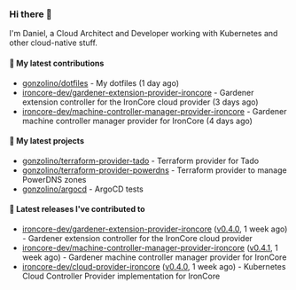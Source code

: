 ### Hi there 👋

I'm Daniel, a Cloud Architect and Developer working with Kubernetes and other cloud-native stuff.

#### 👷 My latest contributions

- [gonzolino/dotfiles](https://github.com/gonzolino/dotfiles) - My dotfiles (1 day ago)
- [ironcore-dev/gardener-extension-provider-ironcore](https://github.com/ironcore-dev/gardener-extension-provider-ironcore) - Gardener extension controller for the IronCore cloud provider (3 days ago)
- [ironcore-dev/machine-controller-manager-provider-ironcore](https://github.com/ironcore-dev/machine-controller-manager-provider-ironcore) - Gardener machine controller manager provider for IronCore (4 days ago)

#### 🌱 My latest projects

- [gonzolino/terraform-provider-tado](https://github.com/gonzolino/terraform-provider-tado) - Terraform provider for Tado
- [gonzolino/terraform-provider-powerdns](https://github.com/gonzolino/terraform-provider-powerdns) - Terraform provider to manage PowerDNS zones
- [gonzolino/argocd](https://github.com/gonzolino/argocd) - ArgoCD tests

#### 🔭 Latest releases I've contributed to

- [ironcore-dev/gardener-extension-provider-ironcore](https://github.com/ironcore-dev/gardener-extension-provider-ironcore) ([v0.4.0](https://github.com/ironcore-dev/gardener-extension-provider-ironcore/releases/tag/v0.4.0), 1 week ago) - Gardener extension controller for the IronCore cloud provider
- [ironcore-dev/machine-controller-manager-provider-ironcore](https://github.com/ironcore-dev/machine-controller-manager-provider-ironcore) ([v0.4.1](https://github.com/ironcore-dev/machine-controller-manager-provider-ironcore/releases/tag/v0.4.1), 1 week ago) - Gardener machine controller manager provider for IronCore
- [ironcore-dev/cloud-provider-ironcore](https://github.com/ironcore-dev/cloud-provider-ironcore) ([v0.4.0](https://github.com/ironcore-dev/cloud-provider-ironcore/releases/tag/v0.4.0), 1 week ago) - Kubernetes Cloud Controller Provider implementation for IronCore
